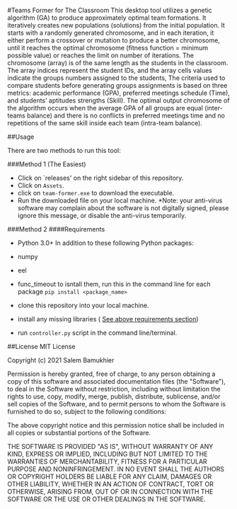 #Teams Former for  The Classroom
This desktop tool utilizes a genetic algorithm (GA) to produce approximately optimal team formations. It iteratively creates new populations (solutions) from the initial population. It starts with a randomly generated chromosome, and in each iteration, it either perform a crossover or mutation to produce a better chromosome, until it reaches the optimal chromosome (fitness function = minimum possible value) or reaches the limit on number of iterations. The chromosome (array) is of the same length as the students in the classroom. The array indices represent the student IDs, and the array cells values indicate the groups numbers assigned to the students, The criteria used to compare students before generating groups assignments is based on three metrics: academic performance (GPA), preferred meetings schedule (Time), and students’ aptitudes strengths (Skill). The optimal output chromosome of the algorithm occurs when the average GPA of all groups are equal (inter-teams balance) and there is no conflicts in preferred meetings time and no repetitions of the same skill inside each team (intra-team balance).


##Usage

There are two methods to run this tool:

###Method 1 (The Easiest)
* Click on `releases' on the right sidebar of this repository.
* Click on `Assets`.
* click on `team-former.exe` to download the executable.
* Run the downloaded file on your local machine.
*Note: your anti-virus software may complain about the software is not digitally signed, please ignore this message, or disable the anti-virus temporarily.

###Method 2
####Requirements
* Python 3.0+
In addition to these following Python packages:
* numpy
* eel
* func_timeout
to isntall them, run this in the command line for each package `pip install <package_name>`

* clone this repository into your local machine.
* install any missing libraries ( [See above requirements section](####Requirements))
* run `controller.py` script in the command line/terminal.

##License
MIT License

Copyright (c) 2021 Salem Bamukhier

Permission is hereby granted, free of charge, to any person obtaining a copy
of this software and associated documentation files (the "Software"), to deal
in the Software without restriction, including without limitation the rights
to use, copy, modify, merge, publish, distribute, sublicense, and/or sell
copies of the Software, and to permit persons to whom the Software is
furnished to do so, subject to the following conditions:

The above copyright notice and this permission notice shall be included in all
copies or substantial portions of the Software.

THE SOFTWARE IS PROVIDED "AS IS", WITHOUT WARRANTY OF ANY KIND, EXPRESS OR
IMPLIED, INCLUDING BUT NOT LIMITED TO THE WARRANTIES OF MERCHANTABILITY,
FITNESS FOR A PARTICULAR PURPOSE AND NONINFRINGEMENT. IN NO EVENT SHALL THE
AUTHORS OR COPYRIGHT HOLDERS BE LIABLE FOR ANY CLAIM, DAMAGES OR OTHER
LIABILITY, WHETHER IN AN ACTION OF CONTRACT, TORT OR OTHERWISE, ARISING FROM,
OUT OF OR IN CONNECTION WITH THE SOFTWARE OR THE USE OR OTHER DEALINGS IN THE
SOFTWARE.